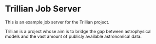 Trillian Job Server
===================

This is an example job server for the Trillian project.

Trillian is a project whose aim is to bridge the gap between
astrophysical models and the vast amount of publicly available
astronomical data.
